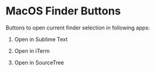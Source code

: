 # MacOS Finder Buttons

Buttons to open current finder selection in following apps:

1. Open in Sublime Text

2. Open in iTerm

3. Open in SourceTree

